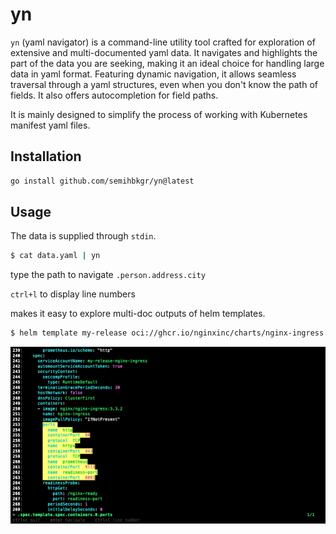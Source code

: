 # yn

`yn` (yaml navigator) is a command-line utility tool crafted for exploration of extensive and multi-documented yaml data. It navigates and highlights the part of the data you are seeking, making it an ideal choice for handling large data in yaml format. Featuring dynamic navigation, it allows seamless traversal through a yaml structures, even when you don't know the path of fields. It also offers autocompletion for field paths.

It is mainly designed to simplify the process of working with Kubernetes manifest yaml files.

## Installation

```bash
go install github.com/semihbkgr/yn@latest
```

## Usage

The data is supplied through `stdin`.

```bash
$ cat data.yaml | yn
```

type the path to navigate `.person.address.city`

`ctrl+l` to display line numbers

makes it easy to explore multi-doc outputs of helm templates.

```bash
$ helm template my-release oci://ghcr.io/nginxinc/charts/nginx-ingress | yn
```

![terminal](terminal.png)
